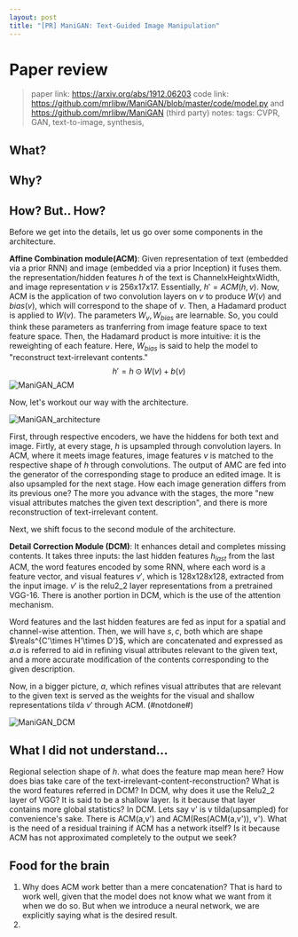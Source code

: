 ```yaml
---
layout: post
title: "[PR] ManiGAN: Text-Guided Image Manipulation"
---
```


# Paper review
>paper link: https://arxiv.org/abs/1912.06203
>code link: https://github.com/mrlibw/ManiGAN/blob/master/code/model.py and https://github.com/mrlibw/ManiGAN (third party)
>notes: 
>tags: CVPR, GAN,  text-to-image, synthesis, 

## What?

## Why?

## How? But.. How?
Before we get into the details, let us go over some components in the architecture.  

**Affine Combination module(ACM)**: Given representation of text (embedded via a prior RNN) and image (embedded via a prior Inception) it fuses them. the representation/hidden features $h$ of the text is ChannelxHeightxWidth, and image representation $v$ is 256x17x17. Essentially, $h' = ACM(h,v)$. Now, ACM is the application of two convolution layers on $v$ to produce $W(v)$ and $bias(v)$, which will correspond to the shape of $v$. Then, a Hadamard product is applied to $W(v)$. The parameters $W_v, W_{bias}$ are learnable. So, you could think these parameters as tranferring from image feature space to text feature space. Then, the Hadamard product is more intuitive: it is the reweighting of each feature. Here, $W_{bias}$ is said to help the model to "reconstruct text-irrelevant contents."
$$h' = h\odot W(v)+b(v)$$
![ManiGAN_ACM](path)  

Now, let's workout our way with the architecture.   

![ManiGAN_architecture](path)  

First, through respective encoders, we have the hiddens for both text and image. Firtly, at every stage, $h$ is upsampled through convolution layers. In ACM, where it meets image features, image features $v$ is matched to the respective shape of $h$ through convolutions. The output of AMC are fed into the generator of the corresponding stage to produce an edited image. It is also upsampled for the next stage. How each image generation differs from its previous one? The more you advance with the stages, the more "new visual attributes matches the given text description", and there is more reconstruction of text-irrelevant content. 

Next, we shift focus to the second module of the architecture.

**Detail Correction Module (DCM)**: It enhances detail and completes missing contents. It takes three inputs: the last hidden features $h_{last}$ from the last ACM, the word features encoded by some RNN, where each word is a feature vector, and visual features $v'$, which is 128x128x128, extracted from the input image. $v'$ is the relu2_2 layer representations from a pretrained VGG-16. There is another portion in DCM, which is the use of the attention mechanism.  

Word features and the last hidden features are fed as input for a spatial and channel-wise attention. Then, we will have $s, c$, both which are shape $\reals^{C'\times H'\times D'}$, which are concatenated and expressed as $a$.$a$ is referred to aid in refining visual attributes relevant to the given text, and a more accurate modification of the contents corresponding to the given description.

Now, in a bigger picture, $a$, which refines visual attributes that are relevant to the given text is served as the weights for the visual and shallow representations tilda $v'$ through ACM. (#notdone#)

![ManiGAN_DCM](path)

## What I did not understand...
Regional selection
shape of $h$. what does the feature map mean here?
How does bias take care of the text-irrelevant-content-reconstruction?
What is the word features referred in DCM?
In DCM, why does it use the Relu2_2 layer of VGG? It is said to be a shallow layer. Is it because that layer contains more global statistics?
In DCM. Lets say v' is v tilda(upsampled) for convenience's sake. There is ACM(a,v') and ACM(Res(ACM(a,v')), v'). What is the need of a residual training if ACM has a network itself? Is it because ACM has not approximated completely to the output we seek?
## Food for the brain
1. Why does ACM work better than a mere concatenation? That is hard to work well, given that the model does not know what we want from it when we do so. But when we introduce a neural network, we are explicitly saying what is the desired result.
2. 